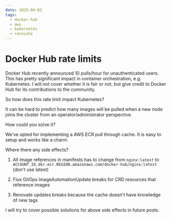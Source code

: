 ```yaml
---
date: 2025-04-03
tags:
  - docker-hub
  - aws
  - kubernetes
  - renovate
---
```


# Docker Hub rate limits

Docker Hub recently announced 10 pulls/hour for unauthenticated users. This has pretty significant impact in container orchestration, e.g. Kubernetes. I will not cover whether it is fair or not, but give credit to Docker Hub for its contributions to the community.

So how does this rate limit impact Kubernetes?

It can be hard to predict how many images will be pulled when a new node joins the cluster from an operator/administrator perspective.

How could you solve it?

We've opted for implementing a AWS ECR pull through cache. It is easy to setup and works like a charm.

Where there any side effects?

1. All image references in manifests has to change from `nginx:latest` to `ACCOUNT_ID.dkr.ecr.REGION.amazonaws.com/docker-hub/nginx:latest` (don't use latest)

2. Flux GitOps ImageAutomationUpdate breaks for CRD resources that reference images

3. Renovate updates breaks because the cache doesn't have knowledge of new tags

I will try to cover possible solutions for above side effects in future posts.